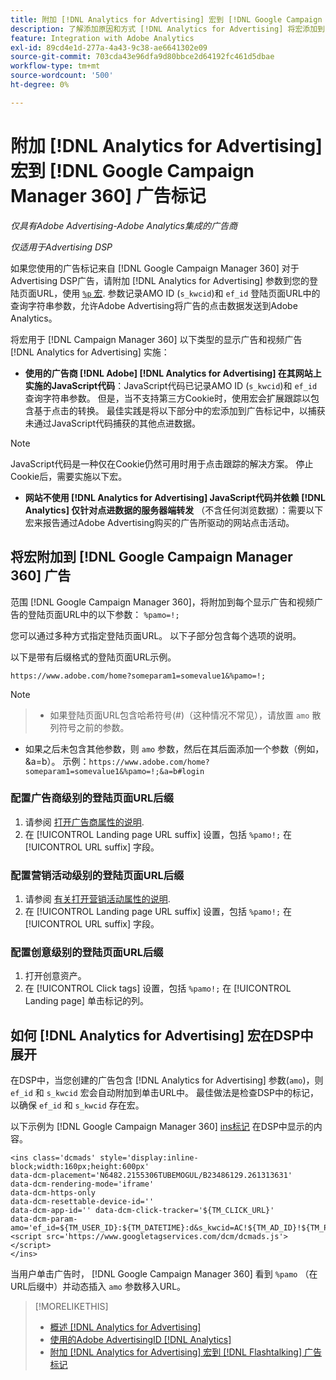 ```yaml
---
title: 附加 [!DNL Analytics for Advertising] 宏到 [!DNL Google Campaign Manager 360] 广告标记
description: 了解添加原因和方式 [!DNL Analytics for Advertising] 将宏添加到 [!DNL Google Campaign Manager 360] 广告标记
feature: Integration with Adobe Analytics
exl-id: 89cd4e1d-277a-4a43-9c38-ae6641302e09
source-git-commit: 703cda43e96dfa9d80bbce2d64192fc461d5dbae
workflow-type: tm+mt
source-wordcount: '500'
ht-degree: 0%

---
```


# 附加 [!DNL Analytics for Advertising] 宏到 [!DNL Google Campaign Manager 360] 广告标记

*仅具有Adobe Advertising-Adobe Analytics集成的广告商*

*仅适用于Advertising DSP*

如果您使用的广告标记来自 [!DNL Google Campaign Manager 360] 对于Advertising DSP广告，请附加 [!DNL Analytics for Advertising] 参数到您的登陆页面URL，使用 [`%p` 宏](https://support.google.com/campaignmanager/table/6096962). 参数记录AMO ID (`s_kwcid`)和 `ef_id` 登陆页面URL中的查询字符串参数，允许Adobe Advertising将广告的点击数据发送到Adobe Analytics。

将宏用于 [!DNL Campaign Manager 360] 以下类型的显示广告和视频广告 [!DNL Analytics for Advertising] 实施：

* **使用的广告商 [!DNL Adobe] [!DNL Analytics for Advertising] 在其网站上实施的JavaScript代码**：JavaScript代码已记录AMO ID (`s_kwcid`)和 `ef_id` 查询字符串参数。 但是，当不支持第三方Cookie时，使用宏会扩展跟踪以包含基于点击的转换。 最佳实践是将以下部分中的宏添加到广告标记中，以捕获未通过JavaScript代码捕获的其他点进数据。

>[!NOTE]
>
>JavaScript代码是一种仅在Cookie仍然可用时用于点击跟踪的解决方案。 停止Cookie后，需要实施以下宏。

* **网站不使用 [!DNL Analytics for Advertising] JavaScript代码并依赖 [!DNL Analytics] 仅针对点进数据的服务器端转发** （不含任何浏览数据）：需要以下宏来报告通过Adobe Advertising购买的广告所驱动的网站点击活动。

## 将宏附加到 [!DNL Google Campaign Manager 360] 广告

范围 [!DNL Google Campaign Manager 360]，将附加到每个显示广告和视频广告的登陆页面URL中的以下参数： `%pamo=!;`

您可以通过多种方式指定登陆页面URL。 以下子部分包含每个选项的说明。

以下是带有后缀格式的登陆页面URL示例。

```
https://www.adobe.com/home?someparam1=somevalue1&%pamo=!;
```

>[!NOTE]
>
>>* 如果登陆页面URL包含哈希符号(#)（这种情况不常见），请放置 `amo` 散列符号之前的参数。
>* 如果之后未包含其他参数，则 `amo` 参数，然后在其后面添加一个参数（例如，&amp;a=b）。 示例：`https://www.adobe.com/home?someparam1=somevalue1&%pamo=!;&a=b#login`

### 配置广告商级别的登陆页面URL后缀

1. 请参阅 [打开广告商属性的说明](https://support.google.com/campaignmanager/answer/2829344).
1. 在 [!UICONTROL Landing page URL suffix] 设置，包括 `%pamo!;` 在 [!UICONTROL URL suffix] 字段。

### 配置营销活动级别的登陆页面URL后缀

1. 请参阅 [有关打开营销活动属性的说明](https://support.google.com/campaignmanager/answer/2838056#set).
1. 在 [!UICONTROL Landing page URL suffix] 设置，包括 `%pamo!;` 在 [!UICONTROL URL suffix] 字段。

### 配置创意级别的登陆页面URL后缀

1. 打开创意资产。
1. 在 [!UICONTROL Click tags] 设置，包括 `%pamo!;` 在 [!UICONTROL Landing page] 单击标记的列。

## 如何 [!DNL Analytics for Advertising] 宏在DSP中展开

在DSP中，当您创建的广告包含 [!DNL Analytics for Advertising] 参数(`amo`)，则 `ef_id` 和 `s_kwcid` 宏会自动附加到单击URL中。 最佳做法是检查DSP中的标记，以确保 `ef_id` 和 `s_kwcid` 存在宏。

以下示例为 [!DNL Google Campaign Manager 360] [ins标记](https://support.google.com/campaignmanager/answer/6080468) 在DSP中显示的内容。

```
<ins class='dcmads' style='display:inline-block;width:160px;height:600px'
data-dcm-placement='N6482.2155306TUBEMOGUL/B23486129.261313631'
data-dcm-rendering-mode='iframe'
data-dcm-https-only
data-dcm-resettable-device-id=''
data-dcm-app-id='' data-dcm-click-tracker='${TM_CLICK_URL}'
data-dcm-param-amo='ef_id=${TM_USER_ID}:${TM_DATETIME}:d&s_kwcid=AC!${TM_AD_ID}!${TM_PLACEMENT_ID}'>
<script src='https://www.googletagservices.com/dcm/dcmads.js'></script>
</ins>
```

当用户单击广告时， [!DNL Google Campaign Manager 360] 看到 `%pamo` （在URL后缀中）并动态插入 `amo` 参数移入URL。

>[!MORELIKETHIS]
>
>* [概述 [!DNL Analytics for Advertising]](overview.md)
>* [使用的Adobe AdvertisingID [!DNL Analytics]](/help/integrations/analytics/ids.md)
>* [附加 [!DNL Analytics for Advertising] 宏到 [!DNL Flashtalking] 广告标记](macros-flashtalking.md)
